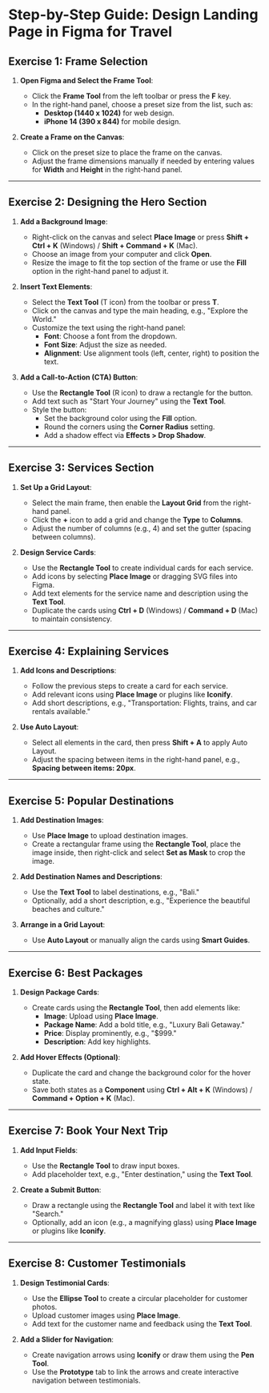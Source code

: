 # Step-by-Step Guide: Design Landing Page in Figma for Travel

## Exercise 1: **Frame Selection**

1. **Open Figma and Select the Frame Tool**:  
   - Click the **Frame Tool** from the left toolbar or press the **F** key.  
   - In the right-hand panel, choose a preset size from the list, such as:  
     - **Desktop (1440 x 1024)** for web design.  
     - **iPhone 14 (390 x 844)** for mobile design.

2. **Create a Frame on the Canvas**:  
   - Click on the preset size to place the frame on the canvas.  
   - Adjust the frame dimensions manually if needed by entering values for **Width** and **Height** in the right-hand panel.  

---

## Exercise 2: **Designing the Hero Section**

1. **Add a Background Image**:  
   - Right-click on the canvas and select **Place Image** or press **Shift + Ctrl + K** (Windows) / **Shift + Command + K** (Mac).  
   - Choose an image from your computer and click **Open**.  
   - Resize the image to fit the top section of the frame or use the **Fill** option in the right-hand panel to adjust it.  

2. **Insert Text Elements**:  
   - Select the **Text Tool** (T icon) from the toolbar or press **T**.  
   - Click on the canvas and type the main heading, e.g., "Explore the World."  
   - Customize the text using the right-hand panel:  
     - **Font**: Choose a font from the dropdown.  
     - **Font Size**: Adjust the size as needed.  
     - **Alignment**: Use alignment tools (left, center, right) to position the text.  

3. **Add a Call-to-Action (CTA) Button**:  
   - Use the **Rectangle Tool** (R icon) to draw a rectangle for the button.  
   - Add text such as "Start Your Journey" using the **Text Tool**.  
   - Style the button:  
     - Set the background color using the **Fill** option.  
     - Round the corners using the **Corner Radius** setting.  
     - Add a shadow effect via **Effects > Drop Shadow**.  

---

## Exercise 3: **Services Section**

1. **Set Up a Grid Layout**:  
   - Select the main frame, then enable the **Layout Grid** from the right-hand panel.  
   - Click the **+** icon to add a grid and change the **Type** to **Columns**.  
   - Adjust the number of columns (e.g., 4) and set the gutter (spacing between columns).  

2. **Design Service Cards**:  
   - Use the **Rectangle Tool** to create individual cards for each service.  
   - Add icons by selecting **Place Image** or dragging SVG files into Figma.  
   - Add text elements for the service name and description using the **Text Tool**.  
   - Duplicate the cards using **Ctrl + D** (Windows) / **Command + D** (Mac) to maintain consistency.  

---

## Exercise 4: **Explaining Services**

1. **Add Icons and Descriptions**:  
   - Follow the previous steps to create a card for each service.  
   - Add relevant icons using **Place Image** or plugins like **Iconify**.  
   - Add short descriptions, e.g., "Transportation: Flights, trains, and car rentals available."  

2. **Use Auto Layout**:  
   - Select all elements in the card, then press **Shift + A** to apply Auto Layout.  
   - Adjust the spacing between items in the right-hand panel, e.g., **Spacing between items: 20px**.  

---

## Exercise 5: **Popular Destinations**

1. **Add Destination Images**:  
   - Use **Place Image** to upload destination images.  
   - Create a rectangular frame using the **Rectangle Tool**, place the image inside, then right-click and select **Set as Mask** to crop the image.  

2. **Add Destination Names and Descriptions**:  
   - Use the **Text Tool** to label destinations, e.g., "Bali."  
   - Optionally, add a short description, e.g., "Experience the beautiful beaches and culture."  

3. **Arrange in a Grid Layout**:  
   - Use **Auto Layout** or manually align the cards using **Smart Guides**.  

---

## Exercise 6: **Best Packages**

1. **Design Package Cards**:  
   - Create cards using the **Rectangle Tool**, then add elements like:  
     - **Image**: Upload using **Place Image**.  
     - **Package Name**: Add a bold title, e.g., "Luxury Bali Getaway."  
     - **Price**: Display prominently, e.g., "$999."  
     - **Description**: Add key highlights.  

2. **Add Hover Effects (Optional)**:  
   - Duplicate the card and change the background color for the hover state.  
   - Save both states as a **Component** using **Ctrl + Alt + K** (Windows) / **Command + Option + K** (Mac).  

---

## Exercise 7: **Book Your Next Trip**

1. **Add Input Fields**:  
   - Use the **Rectangle Tool** to draw input boxes.  
   - Add placeholder text, e.g., "Enter destination," using the **Text Tool**.  

2. **Create a Submit Button**:  
   - Draw a rectangle using the **Rectangle Tool** and label it with text like "Search."  
   - Optionally, add an icon (e.g., a magnifying glass) using **Place Image** or plugins like **Iconify**.  

---

## Exercise 8: **Customer Testimonials**

1. **Design Testimonial Cards**:  
   - Use the **Ellipse Tool** to create a circular placeholder for customer photos.  
   - Upload customer images using **Place Image**.  
   - Add text for the customer name and feedback using the **Text Tool**.  

2. **Add a Slider for Navigation**:  
   - Create navigation arrows using **Iconify** or draw them using the **Pen Tool**.  
   - Use the **Prototype** tab to link the arrows and create interactive navigation between testimonials.
